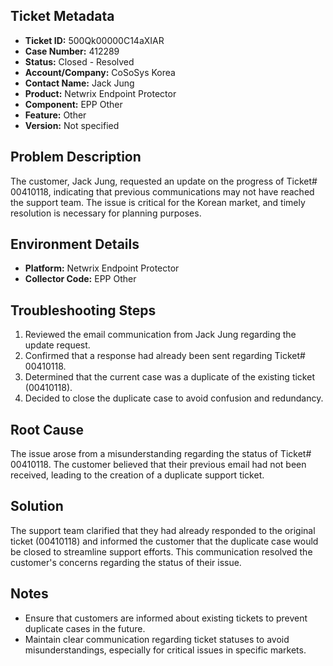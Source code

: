## Ticket Metadata
- **Ticket ID:** 500Qk00000C14aXIAR
- **Case Number:** 412289
- **Status:** Closed - Resolved
- **Account/Company:** CoSoSys Korea
- **Contact Name:** Jack Jung
- **Product:** Netwrix Endpoint Protector
- **Component:** EPP Other
- **Feature:** Other
- **Version:** Not specified

## Problem Description
The customer, Jack Jung, requested an update on the progress of Ticket# 00410118, indicating that previous communications may not have reached the support team. The issue is critical for the Korean market, and timely resolution is necessary for planning purposes.

## Environment Details
- **Platform:** Netwrix Endpoint Protector
- **Collector Code:** EPP Other

## Troubleshooting Steps
1. Reviewed the email communication from Jack Jung regarding the update request.
2. Confirmed that a response had already been sent regarding Ticket# 00410118.
3. Determined that the current case was a duplicate of the existing ticket (00410118).
4. Decided to close the duplicate case to avoid confusion and redundancy.

## Root Cause
The issue arose from a misunderstanding regarding the status of Ticket# 00410118. The customer believed that their previous email had not been received, leading to the creation of a duplicate support ticket.

## Solution
The support team clarified that they had already responded to the original ticket (00410118) and informed the customer that the duplicate case would be closed to streamline support efforts. This communication resolved the customer's concerns regarding the status of their issue.

## Notes
- Ensure that customers are informed about existing tickets to prevent duplicate cases in the future.
- Maintain clear communication regarding ticket statuses to avoid misunderstandings, especially for critical issues in specific markets.